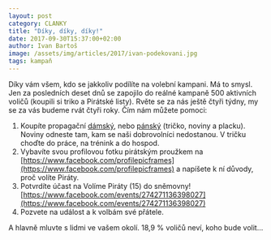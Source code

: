 ```yaml
---
layout: post
category: CLANKY
title: "Díky, díky, díky!"
date: 2017-09-30T15:37:00+02:00
author: Ivan Bartoš
image: /assets/img/articles/2017/ivan-podekovani.jpg
tags: kampaň
---
```

 
Díky vám všem, kdo se jakkoliv podílíte na volební kampani. Má to smysl. Jen za posledních deset dnů se zapojilo do reálné kampaně 500 aktivních voličů (koupili si triko a Pirátské listy). Rvěte se za nás ještě čtyři týdny, my se za vás budeme rvát čtyři roky.
Čím nám můžete pomoci:

1. Koupíte propagační [dámský](https://bit.ly/DámskýPirátskýBalíček), nebo [pánský](https://bit.ly/PánskýPirátskýBalíček) (tričko, noviny a placku). Noviny odneste tam, kam se naši dobrovolníci nedostanou. V tričku choďte do práce, na trénink a do hospod.
2. Vybavíte svou profilovou fotku pirátským proužkem na [https://www.facebook.com/profilepicframes](https://www.facebook.com/profilepicframes) a napíšete k ní důvody, proč volíte Piráty.
3. Potvrdíte účast na Volíme Piráty (15) do sněmovny! [https://www.facebook.com/events/274271136398027](https://www.facebook.com/events/274271136398027)
4. Pozvete na událost a k volbám své přátele.
 
A hlavně mluvte s lidmi ve vašem okolí. 18,9 % voličů neví, koho bude volit...
